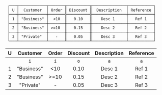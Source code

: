 ```text
 ┌───┬────────────┬───────╥──────────╥───────────────┬───────────┐
 │ U │  Customer  │ Order ║ Discount ║  Description  │ Reference │
 ╞═══╪════════════╪═══════╬══════════╬═══════════════╪═══════════╡
 │ 1 │ "Business" │  <10  ║   0.10   ║    Desc 1     │   Ref 1   │
 ├───┼────────────┼───────╫──────────╫───────────────┼───────────┤
 │ 2 │ "Business" │ >=10  ║   0.15   ║    Desc 2     │   Ref 2   │
 ├───┼────────────┼───────╫──────────╫───────────────┼───────────┤
 │ 3 │ "Private"  │   -   ║   0.05   ║    Desc 3     │   Ref 3   │
 └───┴────────────┴───────╨──────────╨───────────────┴───────────┘
```

| U |  Customer  | Order | Discount | Description | Reference |
|:-:|:----------:|:-----:|:--------:|:-----------:|:---------:|
|   |    `i`     |  `i`  |   `o`    |     `a`     |    `a`    |
| 1 | "Business" |  <10  |   0.10   |   Desc 1    |   Ref 1   |
| 2 | "Business" | >=10  |   0.15   |   Desc 2    |   Ref 2   |
| 3 | "Private"  |   -   |   0.05   |   Desc 3    |   Ref 3   |
